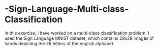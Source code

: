 # -Sign-Language-Multi-class-Classification
In this exercise, I have worked on a multi-class classification problem. I used the Sign Language MNIST dataset, which contains 28x28 images of hands depicting the 26 letters of the english alphabet.
